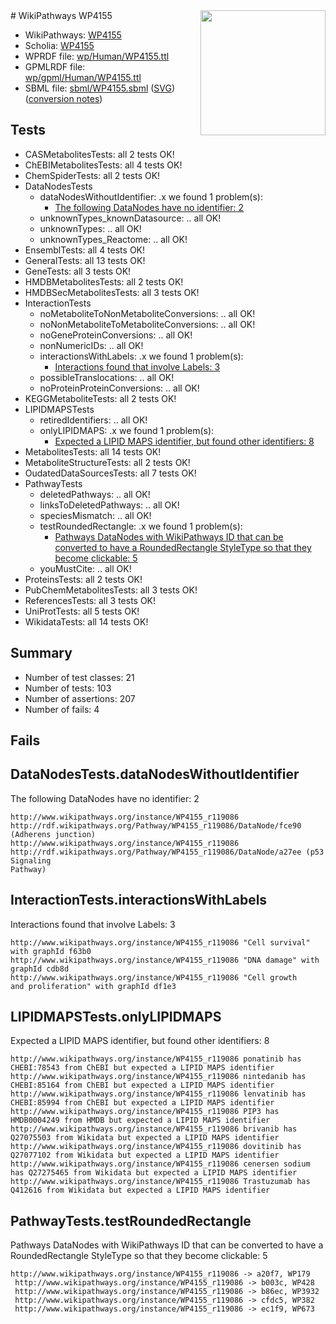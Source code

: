 <img style="float: right; width: 200px" src="../logo.png" />
# WikiPathways WP4155

* WikiPathways: [WP4155](https://identifiers.org/wikipathways:WP4155)
* Scholia: [WP4155](https://scholia.toolforge.org/wikipathways/WP4155)
* WPRDF file: [wp/Human/WP4155.ttl](../wp/Human/WP4155.ttl)
* GPMLRDF file: [wp/gpml/Human/WP4155.ttl](../wp/gpml/Human/WP4155.ttl)
* SBML file: [sbml/WP4155.sbml](../sbml/WP4155.sbml) ([SVG](../sbml/WP4155.svg)) ([conversion notes](../sbml/WP4155.txt))

## Tests
* CASMetabolitesTests: all 2 tests OK!
* ChEBIMetabolitesTests: all 4 tests OK!
* ChemSpiderTests: all 2 tests OK!
* DataNodesTests
    * dataNodesWithoutIdentifier: .x we found 1 problem(s):
        * [The following DataNodes have no identifier: 2](#d2d32fa1)
    * unknownTypes_knownDatasource: .. all OK!
    * unknownTypes: .. all OK!
    * unknownTypes_Reactome: .. all OK!
* EnsemblTests: all 4 tests OK!
* GeneralTests: all 13 tests OK!
* GeneTests: all 3 tests OK!
* HMDBMetabolitesTests: all 2 tests OK!
* HMDBSecMetabolitesTests: all 3 tests OK!
* InteractionTests
    * noMetaboliteToNonMetaboliteConversions: .. all OK!
    * noNonMetaboliteToMetaboliteConversions: .. all OK!
    * noGeneProteinConversions: .. all OK!
    * nonNumericIDs: .. all OK!
    * interactionsWithLabels: .x we found 1 problem(s):
        * [Interactions found that involve Labels: 3](#630d267a)
    * possibleTranslocations: .. all OK!
    * noProteinProteinConversions: .. all OK!
* KEGGMetaboliteTests: all 2 tests OK!
* LIPIDMAPSTests
    * retiredIdentifiers: .. all OK!
    * onlyLIPIDMAPS: .x we found 1 problem(s):
        * [Expected a LIPID MAPS identifier, but found other identifiers: 8](#48cc60bf)
* MetabolitesTests: all 14 tests OK!
* MetaboliteStructureTests: all 2 tests OK!
* OudatedDataSourcesTests: all 7 tests OK!
* PathwayTests
    * deletedPathways: .. all OK!
    * linksToDeletedPathways: .. all OK!
    * speciesMismatch: .. all OK!
    * testRoundedRectangle: .x we found 1 problem(s):
        * [Pathways DataNodes with WikiPathways ID that can be converted to have a RoundedRectangle StyleType so that they become clickable: 5](#9fbad3cf)
    * youMustCite: .. all OK!
* ProteinsTests: all 2 tests OK!
* PubChemMetabolitesTests: all 3 tests OK!
* ReferencesTests: all 3 tests OK!
* UniProtTests: all 5 tests OK!
* WikidataTests: all 14 tests OK!


## Summary

* Number of test classes: 21
* Number of tests: 103
* Number of assertions: 207
* Number of fails: 4

## Fails

<a name="d2d32fa1" />

## DataNodesTests.dataNodesWithoutIdentifier

The following DataNodes have no identifier: 2
```
http://www.wikipathways.org/instance/WP4155_r119086 http://rdf.wikipathways.org/Pathway/WP4155_r119086/DataNode/fce90 (Adherens junction)
http://www.wikipathways.org/instance/WP4155_r119086 http://rdf.wikipathways.org/Pathway/WP4155_r119086/DataNode/a27ee (p53 Signaling 
Pathway)
```

<a name="630d267a" />

## InteractionTests.interactionsWithLabels

Interactions found that involve Labels: 3
```
http://www.wikipathways.org/instance/WP4155_r119086 "Cell survival" with graphId f63b0
http://www.wikipathways.org/instance/WP4155_r119086 "DNA damage" with graphId cdb8d
http://www.wikipathways.org/instance/WP4155_r119086 "Cell growth 
and proliferation" with graphId df1e3
```

<a name="48cc60bf" />

## LIPIDMAPSTests.onlyLIPIDMAPS

Expected a LIPID MAPS identifier, but found other identifiers: 8
```
http://www.wikipathways.org/instance/WP4155_r119086 ponatinib has CHEBI:78543 from ChEBI but expected a LIPID MAPS identifier
http://www.wikipathways.org/instance/WP4155_r119086 nintedanib has CHEBI:85164 from ChEBI but expected a LIPID MAPS identifier
http://www.wikipathways.org/instance/WP4155_r119086 lenvatinib has CHEBI:85994 from ChEBI but expected a LIPID MAPS identifier
http://www.wikipathways.org/instance/WP4155_r119086 PIP3 has HMDB0004249 from HMDB but expected a LIPID MAPS identifier
http://www.wikipathways.org/instance/WP4155_r119086 brivanib has Q27075503 from Wikidata but expected a LIPID MAPS identifier
http://www.wikipathways.org/instance/WP4155_r119086 dovitinib has Q27077102 from Wikidata but expected a LIPID MAPS identifier
http://www.wikipathways.org/instance/WP4155_r119086 cenersen sodium has Q27275465 from Wikidata but expected a LIPID MAPS identifier
http://www.wikipathways.org/instance/WP4155_r119086 Trastuzumab has Q412616 from Wikidata but expected a LIPID MAPS identifier
```

<a name="9fbad3cf" />

## PathwayTests.testRoundedRectangle

Pathways DataNodes with WikiPathways ID that can be converted to have a RoundedRectangle StyleType so that they become clickable: 5
```
http://www.wikipathways.org/instance/WP4155_r119086 -> a20f7, WP179
 http://www.wikipathways.org/instance/WP4155_r119086 -> b003c, WP428
 http://www.wikipathways.org/instance/WP4155_r119086 -> b86ec, WP3932
 http://www.wikipathways.org/instance/WP4155_r119086 -> cfdc5, WP382
 http://www.wikipathways.org/instance/WP4155_r119086 -> ec1f9, WP673
 ```

